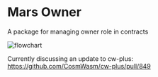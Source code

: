 # Mars Owner
A package for managing owner role in contracts


![flowchart](https://user-images.githubusercontent.com/16624263/205959810-22751e87-80b4-49b6-992b-24aae5882e51.png)

Currently discussing an update to cw-plus: https://github.com/CosmWasm/cw-plus/pull/849